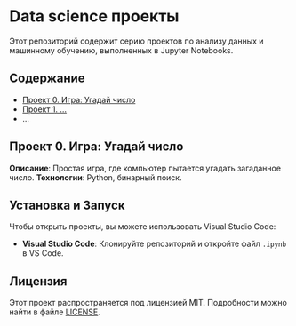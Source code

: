 # Data science проекты

Этот репозиторий содержит серию проектов по анализу данных и машинному обучению, выполненных в Jupyter Notebooks.

## Содержание
- [Проект 0. Игра: Угадай число](#проект-0-игра-угадай-число)
- [Проект 1. ...](#проект-1-...)
- ...

## Проект 0. Игра: Угадай число
**Описание**: Простая игра, где компьютер пытается угадать загаданное число.
**Технологии**: Python, бинарный поиск.
## Установка и Запуск
Чтобы открыть проекты, вы можете использовать Visual Studio Code:
- **Visual Studio Code**: Клонируйте репозиторий и откройте файл `.ipynb` в VS Code.

## Лицензия
Этот проект распространяется под лицензией MIT. Подробности можно найти в файле [LICENSE](LICENSE.txt).
